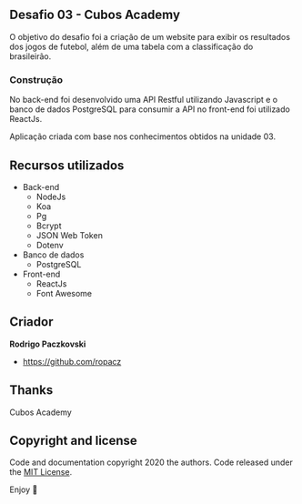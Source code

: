 ## Desafio 03 - Cubos Academy

O objetivo do desafio foi a criação de um website para exibir os resultados dos jogos de futebol, além de uma tabela com a classificação do brasileirão.

### Construção

No back-end foi desenvolvido uma API Restful utilizando Javascript e o banco de dados PostgreSQL para consumir a API no front-end foi utilizado ReactJs.

Aplicação criada com base nos conhecimentos obtidos na unidade 03.

## Recursos utilizados

- Back-end 
	- NodeJs
	- Koa
	- Pg
	- Bcrypt
	- JSON Web Token
	- Dotenv
- Banco de dados
	- PostgreSQL
- Front-end
	- ReactJs
	- Font Awesome


## Criador

**Rodrigo Paczkovski**

- <https://github.com/ropacz>

## Thanks

Cubos Academy

## Copyright and license

Code and documentation copyright 2020 the authors. Code released under the [MIT License](https://reponame/blob/master/LICENSE).

Enjoy :metal:

